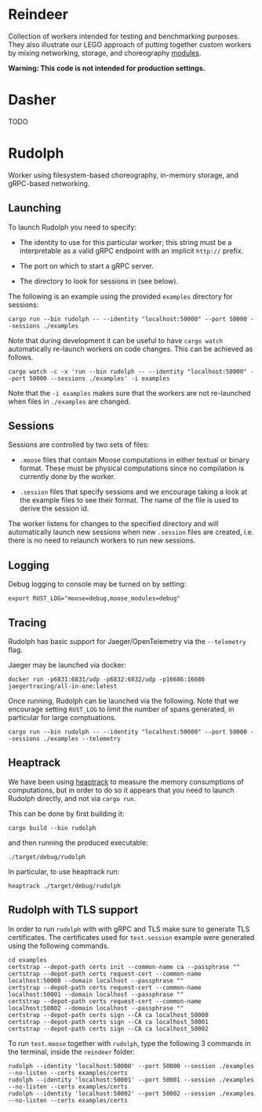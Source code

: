 # Reindeer

Collection of workers intended for testing and benchmarking purposes. They also illustrate our LEGO approach of putting together custom workers by mixing networking, storage, and choreography [modules](../modules).

**Warning: This code is not intended for production settings.**

# Dasher

TODO

# Rudolph

Worker using filesystem-based choreography, in-memory storage, and gRPC-based networking.

## Launching

To launch Rudolph you need to specify:

- The identity to use for this particular worker; this string must be a interpretable as a valid gRPC endpoint with an implicit `http://` prefix.

- The port on which to start a gRPC server.

- The directory to look for sessions in (see below).

The following is an example using the provided `examples` directory for sessions:

```
cargo run --bin rudolph -- --identity "localhost:50000" --port 50000 --sessions ./examples
```

Note that during development it can be useful to have `cargo watch` automatically re-launch workers on code changes. This can be achieved as follows.

```
cargo watch -c -x 'run --bin rudolph -- --identity "localhost:50000" --port 50000 --sessions ./examples' -i examples
```

Note that the `-i examples` makes sure that the workers are not re-launched when files in `./examples` are changed.

## Sessions

Sessions are controlled by two sets of files:

- `.moose` files that contain Moose computations in either textual or binary format. These must be physical computations since no compilation is currently done by the worker.

- `.session` files that specify sessions and we encourage taking a look at the example files to see their format. The name of the file is used to derive the session id.

The worker listens for changes to the specified directory and will automatically launch new sessions when new `.session` files are created, i.e. there is no need to relaunch workers to run new sessions.

## Logging

Debug logging to console may be turned on by setting:

```
export RUST_LOG="moose=debug,moose_modules=debug"
```

## Tracing

Rudolph has basic support for Jaeger/OpenTelemetry via the `--telemetry` flag.

Jaeger may be launched via docker:

```
docker run -p6831:6831/udp -p6832:6832/udp -p16686:16686 jaegertracing/all-in-one:latest
```

Once running, Rudolph can be launched via the following. Note that we encourage setting `RUST_LOG` to limit the number of spans generated, in particular for large comptuations.

```
cargo run --bin rudolph -- --identity "localhost:50000" --port 50000 --sessions ./examples --telemetry
```

## Heaptrack

We have been using [heaptrack](https://github.com/KDE/heaptrack) to measure the memory consumptions of computations,
but in order to do so it appears that you need to launch Rudolph directly, and not via `cargo run`.

This can be done by first building it:

```
cargo build --bin rudolph
```

and then running the produced executable:

```
./target/debug/rudolph
```

In particular, to use heaptrack run:

```
heaptrack ./target/debug/rudolph
```

## Rudolph with TLS support

In order to run `rudolph` with with gRPC and TLS make sure to generate TLS certificates.
The certificates used for `test.session` example were generated using the following commands.

```
cd examples
certstrap --depot-path certs init --common-name ca --passphrase ""
certstrap --depot-path certs request-cert --common-name localhost:50000 --domain localhost --passphrase ""
certstrap --depot-path certs request-cert --common-name localhost:50001 --domain localhost --passphrase ""
certstrap --depot-path certs request-cert --common-name localhost:50002 --domain localhost --passphrase ""
certstrap --depot-path certs sign --CA ca localhost_50000
certstrap --depot-path certs sign --CA ca localhost_50001
certstrap --depot-path certs sign --CA ca localhost_50002
```

To run `test.moose` together with `rudolph`, type the following 3 commands in the terminal, inside the `reindeer` folder:

```
rudolph --identity 'localhost:50000' --port 50000 --session ./examples --no-listen --certs examples/certs
rudolph --identity 'localhost:50001' --port 50001 --session ./examples --no-listen --certs examples/certs
rudolph --identity 'localhost:50002' --port 50002 --session ./examples --no-listen --certs examples/certs
```






